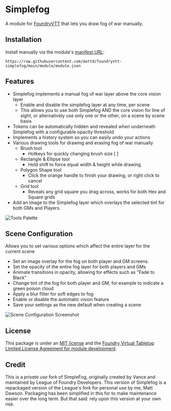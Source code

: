 # Simplefog
A module for [FoundryVTT](https://foundryvtt.com) that lets you draw fog of war manually.

## Installation
Install manually via the module's [manifest URL](https://raw.githubusercontent.com/mattd/foundryvtt-simplefog/main/module/module.json):
```
https://raw.githubusercontent.com/mattd/foundryvtt-simplefog/main/module/module.json
```

## Features
- Simplefog implements a manual fog of war layer above the core vision layer
  - Enable and disable the simplefog layer at any time, per scene
  - This allows you to use both Simplefog AND the core vision for line of sight, or alternatively use only one or the other, on a scene by scene basis
- Tokens can be automatically hidden and revealed when underneath Simplefog with a configurable opacity threshold
- Implements a history system so you can easily undo your actions
- Various drawing tools for drawing and erasing fog of war manually
  - Brush tool
    - Hotkeys for quickly changing brush size [ ]
  - Rectangle & Ellipse tool
    - Hold shift to force equal width & height while drawing
  - Polygon Shape tool
    - Click the orange handle to finish your drawing, or right click to cancel
  - Grid tool
    - Reveals any grid square you drag across, works for both Hex and Square grids
- Add an image to the Simplefog layer which overlays the selected tint for both GMs and Players.

![Tools Palette](docs/simplefog-tools.jpg?raw=true "Tools Palette")

## Scene Configuration
Allows you to set various options which affect the entire layer for the current scene
- Set an image overlay for the fog on both player and GM screens.
- Set the opacity of the entire fog layer for both players and GMs
- Animate transitions in opacity, allowing for effects such as "Fade to Black"
- Change tint of the fog for both player and GM, for example to indicate a green poison cloud
- Apply a blur filter for soft edges to fog
- Enable or disable the automatic vision feature
- Save your settings as the new default when creating a scene

![Scene Configuration Screenshot](docs/simplefog-options.png?raw=true "Scene Config")

## License
This package is under an [MIT license](LICENSE) and the [Foundry Virtual Tabletop Limited License Agreement for module development](https://foundryvtt.com/article/license/).

## Credit
This is a _private use_ fork of SimpleFog, originally created by Vance and maintained by League of Foundry Developers. This version of Simplefog is a repackaged version of the League's fork for personal use by me, Matt Dawson. Packaging has been simplified in this for to make maintenance easier over the long term. But that said: rely upon this version at your own risk.

